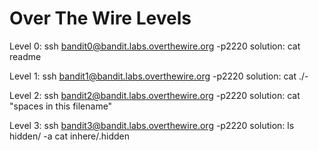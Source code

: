 # Over The Wire Levels

Level 0:
    ssh bandit0@bandit.labs.overthewire.org -p2220
    solution: cat readme

Level 1:
    ssh bandit1@bandit.labs.overthewire.org -p2220
    solution: cat ./-

Level 2:
    ssh bandit2@bandit.labs.overthewire.org -p2220
    solution: cat "spaces in this filename"

Level 3:
    ssh bandit3@bandit.labs.overthewire.org -p2220
    solution: ls hidden/ -a
              cat inhere/.hidden
